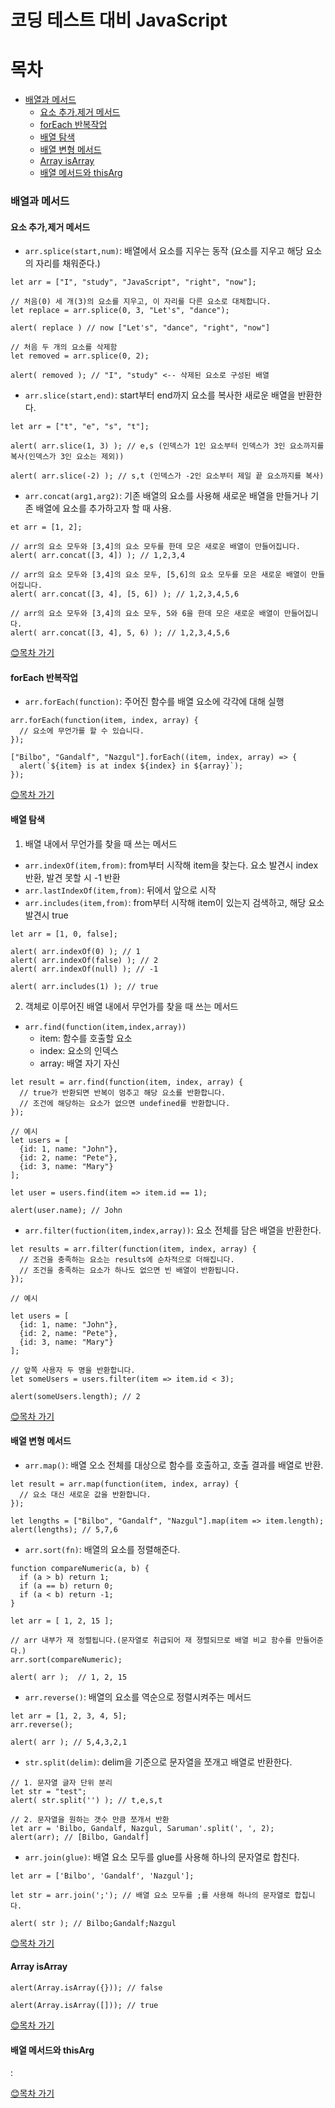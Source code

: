 코딩 테스트 대비 JavaScript
================
# 목차
- [배열과 메서드](#배열과-메서드)
  - [요소 추가,제거 메서드](#요소-추가,제거-메서드)
  - [forEach 반복작업](#forEach-반복작업)
  - [배열 탐색](#배열-탐색)
  - [배열 변형 메서드](#배열-변형-메서드)
  - [Array isArray](#Array-isArray)
  - [배열 메서드와 thisArg](#배열-메서드와-thisArg)

### 배열과 메서드
#### 요소 추가,제거 메서드

- `arr.splice(start,num)`: 배열에서 요소를 지우는 동작 (요소를 지우고 해당 요소의 자리를 채워준다.)
```node
let arr = ["I", "study", "JavaScript", "right", "now"];

// 처음(0) 세 개(3)의 요소를 지우고, 이 자리를 다른 요소로 대체합니다.
let replace = arr.splice(0, 3, "Let's", "dance");

alert( replace ) // now ["Let's", "dance", "right", "now"]

// 처음 두 개의 요소를 삭제함
let removed = arr.splice(0, 2);

alert( removed ); // "I", "study" <-- 삭제된 요소로 구성된 배열
```

- `arr.slice(start,end)`: start부터 end까지 요소를 복사한 새로운 배열을 반환한다.
```node
let arr = ["t", "e", "s", "t"];

alert( arr.slice(1, 3) ); // e,s (인덱스가 1인 요소부터 인덱스가 3인 요소까지를 복사(인덱스가 3인 요소는 제외))

alert( arr.slice(-2) ); // s,t (인덱스가 -2인 요소부터 제일 끝 요소까지를 복사)
```

- `arr.concat(arg1,arg2)`: 기존 배열의 요소를 사용해 새로운 배열을 만들거나 기존 배열에 요소를 추가하고자 할 때 사용.
```node
et arr = [1, 2];

// arr의 요소 모두와 [3,4]의 요소 모두를 한데 모은 새로운 배열이 만들어집니다.
alert( arr.concat([3, 4]) ); // 1,2,3,4

// arr의 요소 모두와 [3,4]의 요소 모두, [5,6]의 요소 모두를 모은 새로운 배열이 만들어집니다.
alert( arr.concat([3, 4], [5, 6]) ); // 1,2,3,4,5,6

// arr의 요소 모두와 [3,4]의 요소 모두, 5와 6을 한데 모은 새로운 배열이 만들어집니다.
alert( arr.concat([3, 4], 5, 6) ); // 1,2,3,4,5,6
```

[😊목차 가기](#목차)


#### forEach 반복작업
- `arr.forEach(function)`: 주어진 함수를 배열 요소에 각각에 대해 실행
```node
arr.forEach(function(item, index, array) {
  // 요소에 무언가를 할 수 있습니다.
});

["Bilbo", "Gandalf", "Nazgul"].forEach((item, index, array) => {
  alert(`${item} is at index ${index} in ${array}`);
});
```

[😊목차 가기](#목차)


#### 배열 탐색
1. 배열 내에서 무언가를 찾을 때 쓰는 메서드
- `arr.indexOf(item,from)`: from부터 시작해 item을 찾는다. 요소 발견시 index 반환, 발견 못할 시 -1 반환
- `arr.lastIndexOf(item,from)`: 뒤에서 앞으로 시작
- `arr.includes(item,from)`: from부터 시작해 item이 있는지 검색하고, 해당 요소 발견시 true
```node
let arr = [1, 0, false];

alert( arr.indexOf(0) ); // 1
alert( arr.indexOf(false) ); // 2
alert( arr.indexOf(null) ); // -1

alert( arr.includes(1) ); // true
```
2. 객체로 이루어진 배열 내에서 무언가를 찾을 때 쓰는 메서드
- `arr.find(function(item,index,array))`
  - item: 함수를 호출할 요소
  - index: 요소의 인덱스
  - array: 배열 자기 자신
```node
let result = arr.find(function(item, index, array) {
  // true가 반환되면 반복이 멈추고 해당 요소를 반환합니다.
  // 조건에 해당하는 요소가 없으면 undefined를 반환합니다.
});

// 예시
let users = [
  {id: 1, name: "John"},
  {id: 2, name: "Pete"},
  {id: 3, name: "Mary"}
];

let user = users.find(item => item.id == 1);

alert(user.name); // John
```
- `arr.filter(fuction(item,index,array))`: 요소 전체를 담은 배열을 반환한다.
```node
let results = arr.filter(function(item, index, array) {
  // 조건을 충족하는 요소는 results에 순차적으로 더해집니다.
  // 조건을 충족하는 요소가 하나도 없으면 빈 배열이 반환됩니다.
});

// 예시

let users = [
  {id: 1, name: "John"},
  {id: 2, name: "Pete"},
  {id: 3, name: "Mary"}
];

// 앞쪽 사용자 두 명을 반환합니다.
let someUsers = users.filter(item => item.id < 3);

alert(someUsers.length); // 2
```

[😊목차 가기](#목차)

#### 배열 변형 메서드
- `arr.map()`: 배열 오소 전체를 대상으로 함수를 호출하고, 호출 결과를 배열로 반환.
```node
let result = arr.map(function(item, index, array) {
  // 요소 대신 새로운 값을 반환합니다.
});

let lengths = ["Bilbo", "Gandalf", "Nazgul"].map(item => item.length);
alert(lengths); // 5,7,6
```

- `arr.sort(fn)`: 배열의 요소를 정렬해준다.
```node
function compareNumeric(a, b) {
  if (a > b) return 1;
  if (a == b) return 0;
  if (a < b) return -1;
}

let arr = [ 1, 2, 15 ];

// arr 내부가 재 정렬됩니다.(문자열로 취급되어 재 졍렬되므로 배열 비교 함수를 만들어준다.)
arr.sort(compareNumeric);

alert( arr );  // 1, 2, 15
```

- `arr.reverse()`: 배열의 요소를 역순으로 정렬시켜주는 메서드
```node
let arr = [1, 2, 3, 4, 5];
arr.reverse();

alert( arr ); // 5,4,3,2,1
```
- `str.split(delim)`: delim을 기준으로 문자열을 쪼개고 배열로 반환한다.
```node
// 1. 문자열 글자 단위 분리
let str = "test";
alert( str.split('') ); // t,e,s,t

// 2. 문자열을 원하는 갯수 만큼 쪼개서 반환
let arr = 'Bilbo, Gandalf, Nazgul, Saruman'.split(', ', 2);
alert(arr); // [Bilbo, Gandalf]
```
- `arr.join(glue)`: 배열 요소 모두를 glue를 사용해 하나의 문자열로 합친다.
```node
let arr = ['Bilbo', 'Gandalf', 'Nazgul'];

let str = arr.join(';'); // 배열 요소 모두를 ;를 사용해 하나의 문자열로 합칩니다.

alert( str ); // Bilbo;Gandalf;Nazgul
``` 
[😊목차 가기](#목차)

#### Array isArray
```node
alert(Array.isArray({})); // false

alert(Array.isArray([])); // true
```

[😊목차 가기](#목차)

#### 배열 메서드와 thisArg
: 


[😊목차 가기](#목차)
